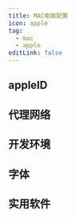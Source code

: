 ```yaml
---
title: MAC电脑配置
icon: apple
tag:
  - mac
  - apple
editLink: false
---
```

## appleID


## 代理网络



## 开发环境



## 字体



## 实用软件